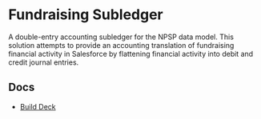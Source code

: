 # Fundraising Subledger

A double-entry accounting subledger for the NPSP data model. This solution attempts to provide an accounting translation of fundraising financial activity in Salesforce by flattening financial activity into debit and credit journal entries.

## Docs

- [Build Deck](https://quip.com/he3BAxdakzq9/Fundraising-Subledger-Build-Deck)
